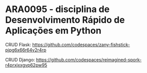 # ARA0095 - disciplina de Desenvolvimento Rápido de Aplicações em Python

CRUD Flask:
https://github.com/codespaces/zany-fishstick-pjpg6x66r64v2r4rp

CRUD Django:
https://github.com/codespaces/reimagined-spork-r4prxjxxgvp62pw95
